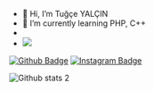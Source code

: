 - 👋 Hi, I’m Tuğçe YALÇIN 
- 🌱 I’m currently learning PHP, C++                                                     
- 
-   <img src="https://c.tenor.com/bQCHJwgCNuMAAAAM/kitten-cat.gif" width="auto">

<!---
tugce-yalcin/tugce-yalcin is a ✨ special ✨ repository because its `README.md` (this file) appears on your GitHub profile.
You can click the Preview link to take a look at your changes.
--->

[![Github Badge](https://img.shields.io/badge/-Github-000?style=quare&labelColor=000&logo=Github&logoColor=white&link=link)](https://github.com/tugce-yalcin) 
[![Instagram Badge](https://img.shields.io/badge/-LinkedIn-5463FF?style=flat-quare&labelColor=5463FF&logo=LinkedIn&logoColor=white&link=link)](https://www.linkedin.com/in/tu%C4%9F%C3%A7e-yal%C3%A7%C4%B1n-36438819a) 

![Github stats 2](https://github-readme-stats.vercel.app/api?username=tugce-yalcin&show_icons=true&theme=radical)



